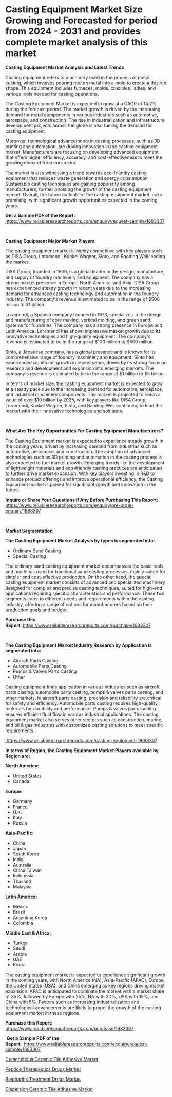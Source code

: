 <p><h1>Casting Equipment Market Size Growing and Forecasted for period from 2024 - 2031 and provides complete market analysis of this market</h1></p><p><strong>Casting Equipment Market Analysis and Latest Trends</strong></p>
<p><p>Casting equipment refers to machinery used in the process of metal casting, which involves pouring molten metal into a mold to create a desired shape. This equipment includes furnaces, molds, crucibles, ladles, and various tools needed for casting operations.</p><p>The Casting Equipment Market is expected to grow at a CAGR of 14.2% during the forecast period. The market growth is driven by the increasing demand for metal components in various industries such as automotive, aerospace, and construction. The rise in industrialization and infrastructure development projects across the globe is also fueling the demand for casting equipment.</p><p>Moreover, technological advancements in casting processes, such as 3D printing and automation, are driving innovation in the casting equipment market. Manufacturers are focusing on developing advanced equipment that offers higher efficiency, accuracy, and cost-effectiveness to meet the growing demand from end-users.</p><p>The market is also witnessing a trend towards eco-friendly casting equipment that reduces waste generation and energy consumption. Sustainable casting techniques are gaining popularity among manufacturers, further boosting the growth of the casting equipment market. Overall, the future outlook for the casting equipment market looks promising, with significant growth opportunities expected in the coming years.</p></p>
<p><strong>Get a Sample PDF of the Report:&nbsp;</strong> <a href="https://www.reliableresearchreports.com/enquiry/request-sample/1683307">https://www.reliableresearchreports.com/enquiry/request-sample/1683307</a></p>
<p>&nbsp;</p>
<p><strong>Casting Equipment Major Market Players</strong></p>
<p><p>The casting equipment market is highly competitive with key players such as DISA Group, Loramendi, Kunkel Wagner, Sinto, and Baoding Well leading the market. </p><p>DISA Group, founded in 1900, is a global leader in the design, manufacture, and supply of foundry machinery and equipment. The company has a strong market presence in Europe, North America, and Asia. DISA Group has experienced steady growth in recent years due to the increasing demand for advanced casting technology and automation in the foundry industry. The company's revenue is estimated to be in the range of $500 million to $1 billion.</p><p>Loramendi, a Spanish company founded in 1973, specializes in the design and manufacturing of core making, vertical molding, and green sand systems for foundries. The company has a strong presence in Europe and Latin America. Loramendi has shown impressive market growth due to its innovative technologies and high-quality equipment. The company's revenue is estimated to be in the range of $100 million to $500 million.</p><p>Sinto, a Japanese company, has a global presence and is known for its comprehensive range of foundry machinery and equipment. Sinto has experienced significant growth in recent years, driven by its strong focus on research and development and expansion into emerging markets. The company's revenue is estimated to be in the range of $1 billion to $5 billion.</p><p>In terms of market size, the casting equipment market is expected to grow at a steady pace due to the increasing demand for automotive, aerospace, and industrial machinery components. The market is projected to reach a value of over $10 billion by 2025, with key players like DISA Group, Loramendi, Kunkel Wagner, Sinto, and Baoding Well continuing to lead the market with their innovative technologies and solutions.</p></p>
<p>&nbsp;</p>
<p><strong>What Are The Key Opportunities For Casting Equipment Manufacturers?</strong></p>
<p><p>The Casting Equipment market is expected to experience steady growth in the coming years, driven by increasing demand from industries such as automotive, aerospace, and construction. The adoption of advanced technologies such as 3D printing and automation in the casting process is also expected to fuel market growth. Emerging trends like the development of lightweight materials and eco-friendly casting practices are anticipated to further drive market expansion. With key players investing in R&D to enhance product offerings and improve operational efficiency, the Casting Equipment market is poised for significant growth and innovation in the future.</p></p>
<p><strong>Inquire or Share Your Questions If Any Before Purchasing This Report:</strong> <a href="https://www.reliableresearchreports.com/enquiry/pre-order-enquiry/1683307">https://www.reliableresearchreports.com/enquiry/pre-order-enquiry/1683307</a></p>
<p>&nbsp;</p>
<p><strong>Market Segmentation</strong></p>
<p><strong>The Casting Equipment Market Analysis by types is segmented into:</strong></p>
<p><ul><li>Ordinary Sand Casting</li><li>Special Casting</li></ul></p>
<p><p>The ordinary sand casting equipment market encompasses the basic tools and machines used for traditional sand casting processes, mainly suited for simpler and cost-effective production. On the other hand, the special casting equipment market consists of advanced and specialized machinery designed for complex and precise casting techniques, suited for high-end applications requiring specific characteristics and performance. These two segments cater to different needs and requirements within the casting industry, offering a range of options for manufacturers based on their production goals and budget.</p></p>
<p><strong>Purchase this Report:&nbsp;</strong><a href="https://www.reliableresearchreports.com/purchase/1683307">https://www.reliableresearchreports.com/purchase/1683307</a></p>
<p>&nbsp;</p>
<p><strong>The Casting Equipment Market Industry Research by Application is segmented into:</strong></p>
<p><ul><li>Aircraft Parts Casting</li><li>Automobile Parts Casting</li><li>Pumps & Valves Parts Casting</li><li>Other</li></ul></p>
<p><p>Casting equipment finds application in various industries such as aircraft parts casting, automobile parts casting, pumps & valves parts casting, and other markets. In aircraft parts casting, precision and reliability are critical for safety and efficiency. Automobile parts casting requires high-quality materials for durability and performance. Pumps & valves parts casting ensures efficient fluid flow in various industrial applications. The casting equipment market also serves other sectors such as construction, marine, and oil & gas industries with customized casting solutions to meet specific requirements.</p></p>
<p><a href="https://www.reliableresearchreports.com/casting-equipment-r1683307">&nbsp;https://www.reliableresearchreports.com/casting-equipment-r1683307</a></p>
<p><strong>In terms of Region, the Casting Equipment Market Players available by Region are:</strong></p>
<p>
    <p> <strong> North America: </strong>
        <ul>
            <li>United States</li>
            <li>Canada</li>
        </ul>
        </p> 
    <p> <strong> Europe: </strong>
        <ul>
            <li>Germany</li>
            <li>France</li>
            <li>U.K.</li>
            <li>Italy</li>
            <li>Russia</li>
        </ul>
        </p> 
    <p> <strong> Asia-Pacific: </strong>
        <ul>
            <li>China</li>
            <li>Japan</li>
            <li>South Korea</li>
            <li>India</li>
            <li>Australia</li>
            <li>China Taiwan</li>
            <li>Indonesia</li>
            <li>Thailand</li>
            <li>Malaysia</li>
        </ul>
        </p> 
    <p> <strong> Latin America: </strong>
        <ul>
            <li>Mexico</li>
            <li>Brazil</li>
            <li>Argentina Korea</li>
            <li>Colombia</li>
        </ul>
        </p> 
    <p> <strong> Middle East & Africa: </strong>
        <ul>
            <li>Turkey</li>
            <li>Saudi</li>
            <li>Arabia</li>
            <li>UAE</li>
            <li>Korea</li>
        </ul>
    </p>
    </p>
<p><p>The casting equipment market is expected to experience significant growth in the coming years, with North America (NA), Asia-Pacific (APAC), Europe, the United States (USA), and China emerging as key regions driving market expansion. APAC is anticipated to dominate the market with a market share of 35%, followed by Europe with 25%, NA with 20%, USA with 15%, and China with 5%. Factors such as increasing industrialization and technological advancements are likely to propel the growth of the casting equipment market in these regions.</p></p>
<p><strong>Purchase this Report: </strong><a href="https://www.reliableresearchreports.com/purchase/1683307">https://www.reliableresearchreports.com/purchase/1683307</a></p>
<p>&nbsp;<strong>Get a Sample PDF of the Report:&nbsp;&nbsp;</strong><a href="https://www.reliableresearchreports.com/enquiry/request-sample/1683307">https://www.reliableresearchreports.com/enquiry/request-sample/1683307</a></p>
<p><strong></strong></p>
<p><p><a href="https://github.com/violawzepeda0462024/Market-Research-Report-List-1/blob/main/cementitious-ceramic-tile-adhesive-market.md">Cementitious Ceramic Tile Adhesive Market</a></p><p><a href="https://issuu.com/reportprime-2/docs/peptide-therapeutics-drugs-market-size-2030.pptx">Peptide Therapeutics Drugs Market</a></p><p><a href="https://issuu.com/reportprime-2/docs/blepharitis-treatment-drugs-market-size-2030.pptx">Blepharitis Treatment Drugs Market</a></p><p><a href="https://github.com/erickahgreen002024/Market-Research-Report-List-1/blob/main/dispersion-ceramic-tile-adhesive-market.md">Dispersion Ceramic Tile Adhesive Market</a></p></p>